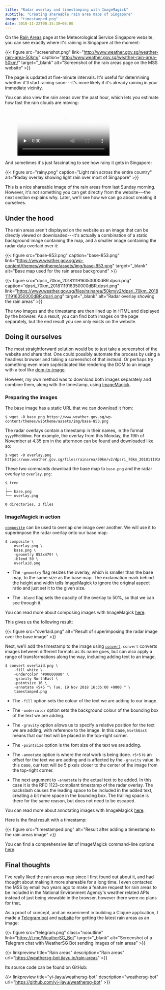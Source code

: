 ```yaml
---
title: "Radar overlay and timestamping with ImageMagick"
subtitle: "Creating shareable rain area maps of Singapore"
image: "timestamped.png"
date: 2018-11-22T00:35:30+08:00
---
```


On the [Rain Areas](http://www.weather.gov.sg/weather-rain-area-50km/) page at the Meteorological Service Singapore website, you can see exactly where it's raining in Singapore at the moment:

{{< figure src="screenshot.png" link="http://www.weather.gov.sg/weather-rain-area-50km/" caption="http://www.weather.gov.sg/weather-rain-area-50km/" target="_blank" alt="Screenshot of the rain areas page on the MSS website" >}}

The page is updated at five-minute intervals. It's useful for determining whether it'll start raining soon---it's more likely if it's already raining in your immediate vicinity.

You can also view the rain areas over the past hour, which lets you estimate how fast the rain clouds are moving:

<figure>
  <video src="recording.mp4" preload="none" poster="thumbnail.png" alt="Screen recording of an animation of the rain areas changing over time." controls loop>
</figure>

And sometimes it's just fascinating to see how rainy it gets in Singapore:

{{< figure src="rainy.png" caption="Light rain across the entire country" alt="Raday overlay showing light rain over most of Singapore" >}}

This is a nice shareable image of the rain areas from last Sunday morning. However, it's not something you can get directly from the website---the next section explains why. Later, we'll see how we can go about creating it ourselves.

## Under the hood

The rain areas aren't displayed on the website as an image that can be directly viewed or downloaded---it's actually a combination of a static background image containing the map, and a smaller image containing the radar data overlaid over it:

{{< figure src="base-853.png" caption="base-853.png" link="https://www.weather.gov.sg/wp-content/themes/wiptheme/assets/img/base-853.png" target="_blank" alt="Base map used for the rain areas background" >}}

{{< figure src="dpsri_70km_2018111916350000dBR.dpsri.png" caption="dpsri_70km_2018111916350000dBR.dpsri.png" link="https://www.weather.gov.sg/files/rainarea/50km/v2/dpsri_70km_2018111916350000dBR.dpsri.png" target="_blank" alt="Radar overlay showing the rain areas" >}}

The two images and the timestamp are then lined up in HTML and displayed by the browser. As a result, you can find both images on the page separately, but the end result you see only exists on the website.

## Doing it ourselves

The most straightforward solution would be to just take a screenshot of the website and share that. One could possibly automate the process by using a headless browser and taking a screenshot of that instead. Or perhaps try something even more sophisticated like rendering the DOM to an image with a tool like [dom-to-image](https://github.com/tsayen/dom-to-image).

However, my own method was to download both images separately and combine them, along with the timestamp, using [ImageMagick](https://www.imagemagick.org/script/index.php).

### Preparing the images

The base image has a static URL that we can download it from:

```console
$ wget -O base.png https://www.weather.gov.sg/wp-content/themes/wiptheme/assets/img/base-853.png
```

The radar overlays contain a timestamp in their names, in the format `yyyyMMddHHmm`. For example, the overlay from this Monday, the 19th of November at 4.35 pm in the afternoon can be found and downloaded like so:

```console
$ wget -O overlay.png https://www.weather.gov.sg/files/rainarea/50km/v2/dpsri_70km_2018111916350000dBR.dpsri.png
```

These two commands download the base map to `base.png` and the radar overlay to `overlay.png`:
```console
$ tree
.
├── base.png
└── overlay.png

0 directories, 2 files
```

### ImageMagick in action

[`composite`](https://imagemagick.org/script/composite.php) can be used to overlap one image over another. We will use it to superimpose the radar overlay onto our base map:

```console
$ composite \
    overlay.png \
    base.png \
    -geometry 853x479! \
    -blend 50 \
    overlaid.png
```

- The `-geometry` flag resizes the overlay, which is smaller than the base map, to the same size as the base map. The exclamation mark behind the height and width tells ImageMagick to ignore the original aspect ratio and just set it to the given size.

- The `-blend` flag sets the opacity of the overlay to 50%, so that we can see through it.

You can read more about composing images with ImageMagick [here](http://www.imagemagick.org/Usage/compose/).

This gives us the following result:

{{< figure src="overlaid.png" alt="Result of superimposing the radar image over the base image" >}}

Next, we'll add the timestamp to the image using [`convert`](https://imagemagick.org/script/convert.php). `convert` converts images between different formats as its name goes, but can also apply a range of transformations along the way, including adding text to an image.

```console
$ convert overlaid.png \
    -fill white \
    -undercolor '#00000080' \
    -gravity NorthEast \
    -pointsize 16 \
    -annotate +5+5 "\ Tue, 19 Nov 2018 16:35:00 +0800 " \
    timestamped.png
```

- The `-fill` option sets the colour of the text we are adding to our image.

- The `-undercolor` option sets the background colour of the bounding box of the text we are adding.

- The `-gravity` option allows us to specify a relative position for the text we are adding, with reference to the image. In this case, `NorthEast` means that our text will be placed in the top-right corner.

- The `-pointsize` option is the font size of the text we are adding.

- The `-annotate` option is where the real work is being done. `+5+5` is an offset for the text we are adding and is affected by the `-gravity` value. In this case, our text will be 5 pixels closer to the center of the image from the top-right corner. 

- The next argument to `-annotate` is the actual text to be added. In this case it is the RFC 1123-compliant timestamp of the radar overlay. The backslash causes the leading space to be included in the added text, creating a bit more space in the bounding box. The trailing space is there for the same reason, but does not need to be escaped.

You can read more about annotating images with ImageMagick [here](http://www.imagemagick.org/Usage/annotating/).

Here is the final result with a timestamp:

{{< figure src="timestamped.png" alt="Result after adding a timestamp to the rain areas image" >}}

You can find a comprehensive list of ImageMagick command-line options [here](https://imagemagick.org/script/command-line-options.php).

## Final thoughts

I've really liked the rain areas map since I first found out about it, and had thought about making it more shareable for a long time. I even contacted the MSS by email two years ago to make a feature request for rain areas to be included in the National Environment Agency's weather related APIs instead of just being viewable in the browser, however there were no plans for that.

As a proof of concept, and an experiment in building a Clojure application, I made a [Telegram bot](https://t.me/WeatherSG_Bot) and [website](https://weathersg-bot.jiayu.io/) for getting the latest rain areas as an image:

{{< figure src="telegram.png" class="nooutline" link="https://t.me/WeatherSG_Bot" target="_blank" alt="Screenshot of a Telegram chat with WeatherSG Bot sending images of rain areas" >}}

{{< linkpreview title="Rain areas" description="Rain areas" url="https://weathersg-bot.jiayu.io/rain-areas" >}}

Its source code can be found on GitHub:

{{< linkpreview title="yi-jiayu/weathersg-bot" description="weathersg-bot" url="https://github.com/yi-jiayu/weathersg-bot" >}}
